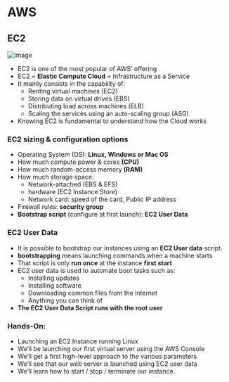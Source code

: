 # AWS

## EC2       

![image](https://user-images.githubusercontent.com/73632896/224479630-3666e517-cb01-41ae-9ff1-32bfb419db0c.png)


- EC2 is one of the most popular of AWS’ offering
- EC2 = **Elastic Compute Cloud** = Infrastructure as a Service
- It mainly consists in the capability of:
    - Renting virtual machines (EC2)
    - Storing data on virtual drives (EBS)
    - Distributing load across machines (ELB)
    - Scaling the services using an auto-scaling group (ASG)
- Knowing EC2 is fundamental to understand how the Cloud works


### EC2 sizing & configuration options

- Operating System (OS): **Linux, Windows or Mac OS**
- How much compute power & cores **(CPU)**
- How much random-access memory **(RAM)**
- How much storage space:
    - Network-attached (EBS & EFS)
    - hardware (EC2 Instance Store)
    - Network card: speed of the card, Public IP address
- Firewall rules: **security group**
- **Bootstrap script** (configure at first launch): **EC2 User Data**

### EC2 User Data

- It is possible to bootstrap our instances using an **EC2 User data** script.
- **bootstrapping** means launching commands when a machine starts
- That script is only **run once** at the instance **first start**
- EC2 user data is used to automate boot tasks such as:
    - Installing updates
    - Installing software
    - Downloading common files from the internet
    - Anything you can think of
- **The EC2 User Data Script runs with the root user**

### Hands-On:
  
- Launching an EC2 Instance running Linux
- We’ll be launching our first virtual server using the AWS Console
- We’ll get a first high-level approach to the various parameters
- We’ll see that our web server is launched using EC2 user data
- We’ll learn how to start / stop / terminate our instance.
